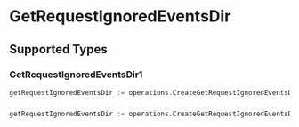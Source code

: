 # GetRequestIgnoredEventsDir


## Supported Types

### GetRequestIgnoredEventsDir1

```go
getRequestIgnoredEventsDir := operations.CreateGetRequestIgnoredEventsDirGetRequestIgnoredEventsDir1(operations.GetRequestIgnoredEventsDir1{/* values here */})
```

### 

```go
getRequestIgnoredEventsDir := operations.CreateGetRequestIgnoredEventsDirArrayOfgetRequestIgnoredEventsDir2([]operations.GetRequestIgnoredEventsDir2{/* values here */})
```

